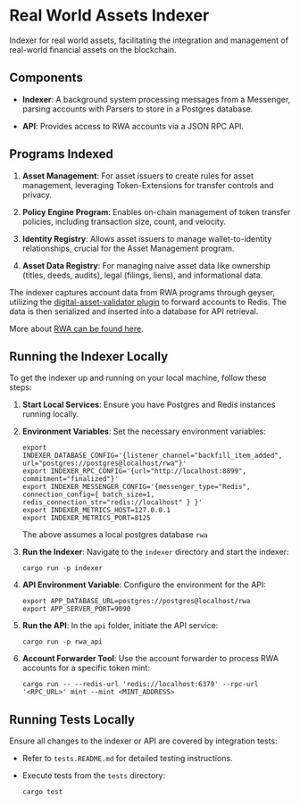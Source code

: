# Real World Assets Indexer

Indexer for real world assets, facilitating the integration and management of real-world financial assets on the blockchain.

## Components

- **Indexer**: A background system processing messages from a Messenger, parsing accounts with Parsers to store in a Postgres database.

- **API**: Provides access to RWA accounts via a JSON RPC API.

## Programs Indexed

1. **Asset Management**: For asset issuers to create rules for asset management, leveraging Token-Extensions for transfer controls and privacy.

2. **Policy Engine Program**: Enables on-chain management of token transfer policies, including transaction size, count, and velocity.

3. **Identity Registry**: Allows asset issuers to manage wallet-to-identity relationships, crucial for the Asset Management program.

4. **Asset Data Registry**: For managing naive asset data like ownership (titles, deeds, audits), legal (filings, liens), and informational data.

The indexer captures account data from RWA programs through geyser, utilizing the [digital-asset-validator plugin](https://github.com/helius-labs/digital-asset-validator-plugin) to forward accounts to Redis. The data is then serialized and inserted into a database for API retrieval.

More about [RWA can be found here](https://github.com/bridgesplit/rwa-token).

## Running the Indexer Locally

To get the indexer up and running on your local machine, follow these steps:

1. **Start Local Services**:
   Ensure you have Postgres and Redis instances running locally.

2. **Environment Variables**:
   Set the necessary environment variables:

    ```shell
    export INDEXER_DATABASE_CONFIG='{listener_channel="backfill_item_added", url="postgres://postgres@localhost/rwa"}'
    export INDEXER_RPC_CONFIG='{url="http://localhost:8899", commitment="finalized"}'
    export INDEXER_MESSENGER_CONFIG='{messenger_type="Redis", connection_config={ batch_size=1, redis_connection_str="redis://localhost" } }'
    export INDEXER_METRICS_HOST=127.0.0.1
    export INDEXER_METRICS_PORT=8125
    ```
    The above assumes a local postgres database `rwa`

3. **Run the Indexer**:
   Navigate to the `indexer` directory and start the indexer:

    ```shell
    cargo run -p indexer
    ```

4. **API Environment Variable**:
   Configure the environment for the API:

    ```shell
    export APP_DATABASE_URL=postgres://postgres@localhost/rwa
    export APP_SERVER_PORT=9090
    ```

5. **Run the API**:
   In the `api` folder, initiate the API service:

    ```shell
    cargo run -p rwa_api
    ```

6. **Account Forwarder Tool**:
   Use the account forwarder to process RWA accounts for a specific token mint:

    ```shell
    cargo run -- --redis-url 'redis://localhost:6379' --rpc-url '<RPC_URL>' mint --mint <MINT_ADDRESS>
    ```

## Running Tests Locally

Ensure all changes to the indexer or API are covered by integration tests:

- Refer to `tests.README.md` for detailed testing instructions.
- Execute tests from the `tests` directory:

    ```shell
    cargo test
    ```
